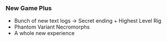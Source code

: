 ### New Game Plus
- Bunch of new text logs -> Secret ending + Highest Level Rig
- Phantom Variant Necromorphs
- A whole new experience